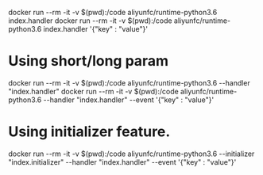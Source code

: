 docker run --rm -it -v $(pwd):/code aliyunfc/runtime-python3.6  index.handler
docker run --rm -it -v $(pwd):/code aliyunfc/runtime-python3.6  index.handler '{"key" : "value"}'

# Using short/long param
docker run --rm -it -v $(pwd):/code aliyunfc/runtime-python3.6 --handler "index.handler"
docker run --rm -it -v $(pwd):/code aliyunfc/runtime-python3.6 --handler "index.handler" --event '{"key" : "value"}'

# Using initializer feature.
docker run --rm -it -v $(pwd):/code aliyunfc/runtime-python3.6 --initializer "index.initializer" --handler "index.handler" --event '{"key" : "value"}'